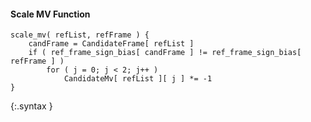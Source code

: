 #### Scale MV Function

~~~~~
scale_mv( refList, refFrame ) {
    candFrame = CandidateFrame[ refList ]
    if ( ref_frame_sign_bias[ candFrame ] != ref_frame_sign_bias[ refFrame ] )
        for ( j = 0; j < 2; j++ )
            CandidateMv[ refList ][ j ] *= -1
}
~~~~~
{:.syntax }
